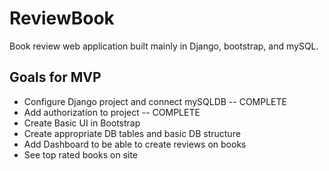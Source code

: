 # ReviewBook
Book review web application built mainly in Django, bootstrap, and mySQL.

## Goals for MVP
  * Configure Django project and connect mySQLDB -- COMPLETE
  * Add authorization to project -- COMPLETE
  * Create Basic UI in Bootstrap
  * Create appropriate DB tables and basic DB structure
  * Add Dashboard to be able to create reviews on books
  * See top rated books on site

